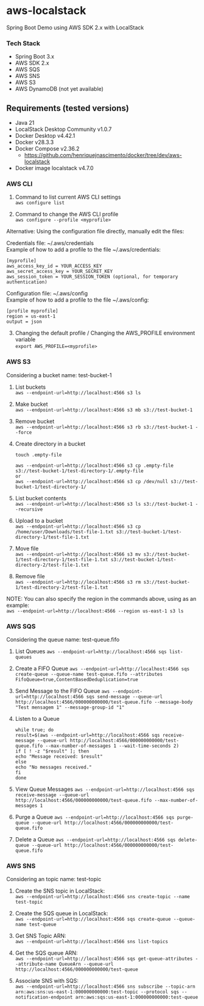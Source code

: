 # aws-localstack
Spring Boot Demo using AWS SDK 2.x with LocalStack

### Tech Stack
 - Spring Boot 3.x
 - AWS SDK 2.x
 - AWS SQS
 - AWS SNS
 - AWS S3
 - AWS DynamoDB (not yet available)

## Requirements (tested versions)
 - Java 21
 - LocalStack Desktop Community v1.0.7
 - Docker Desktop v4.42.1
 - Docker v28.3.3
 - Docker Compose v2.36.2
   - https://github.com/henriquejnascimento/docker/tree/dev/aws-localstack 
 - Docker image localstack v4.7.0

### AWS CLI
1. Command to list current AWS CLI settings  
   ```aws configure list```

2. Command to change the AWS CLI profile  
```aws configure --profile <myprofile>```

Alternative: Using the configuration file directly, manually edit the files:

Credentials file: ~/.aws/credentials  
Example of how to add a profile to the file ~/.aws/credentials:
```
[myprofile]
aws_access_key_id = YOUR_ACCESS_KEY
aws_secret_access_key = YOUR_SECRET_KEY
aws_session_token = YOUR_SESSION_TOKEN (optional, for temporary authentication)
```

Configuration file: ~/.aws/config    
Example of how to add a profile to the file ~/.aws/config:
```
[profile myprofile]
region = us-east-1
output = json
```

3. Changing the default profile / Changing the AWS_PROFILE environment variable  
   ```export AWS_PROFILE=<myprofile>```

### AWS S3
Considering a bucket name: test-bucket-1

1. List buckets  
   ```aws --endpoint-url=http://localhost:4566 s3 ls```

2. Make bucket  
   ```aws --endpoint-url=http://localhost:4566 s3 mb s3://test-bucket-1```

3. Remove bucket  
   ```aws --endpoint-url=http://localhost:4566 s3 rb s3://test-bucket-1 --force```

4. Create directory in a bucket  
   ```
   touch .empty-file
   
   aws --endpoint-url=http://localhost:4566 s3 cp .empty-file s3://test-bucket-1/test-directory-1/.empty-file
   or
   aws --endpoint-url=http://localhost:4566 s3 cp /dev/null s3://test-bucket-1/test-directory-1/
    ```

5. List bucket contents  
   ```aws --endpoint-url=http://localhost:4566 s3 ls s3://test-bucket-1 --recursive```

6. Upload to a bucket  
   ```aws --endpoint-url=http://localhost:4566 s3 cp /home/user/Downloads/test-file-1.txt s3://test-bucket-1/test-directory-1/test-file-1.txt```

7. Move file  
   ```aws --endpoint-url=http://localhost:4566 s3 mv s3://test-bucket-1/test-directory-1/test-file-1.txt s3://test-bucket-1/test-directory-2/test-file-1.txt```

8. Remove file  
   ```aws --endpoint-url=http://localhost:4566 s3 rm s3://test-bucket-1/test-directory-2/test-file-1.txt```


NOTE: You can also specify the region in the commands above, using as an example:  
```aws --endpoint-url=http://localhost:4566 --region us-east-1 s3 ls```

### AWS SQS
Considering the queue name: test-queue.fifo

1. List Queues
```aws --endpoint-url=http://localhost:4566 sqs list-queues```

2. Create a FIFO Queue
   ```aws --endpoint-url=http://localhost:4566 sqs create-queue --queue-name test-queue.fifo --attributes FifoQueue=true,ContentBasedDeduplication=true```

3. Send Message to the FIFO Queue
   ```aws --endpoint-url=http://localhost:4566 sqs send-message --queue-url http://localhost:4566/000000000000/test-queue.fifo --message-body "Test mensagem 1" --message-group-id "1"```
4. Listen to a Queue
   ```
   while true; do
   result=$(aws --endpoint-url=http://localhost:4566 sqs receive-message --queue-url http://localhost:4566/000000000000/test-queue.fifo --max-number-of-messages 1 --wait-time-seconds 2)
   if [ ! -z "$result" ]; then
   echo "Message received: $result"
   else
   echo "No messages received."
   fi
   done
   ```
5. View Queue Messages
   ```aws --endpoint-url=http://localhost:4566 sqs receive-message --queue-url http://localhost:4566/000000000000/test-queue.fifo --max-number-of-messages 1```
6. Purge a Queue
   ```aws --endpoint-url=http://localhost:4566 sqs purge-queue --queue-url http://localhost:4566/000000000000/test-queue.fifo```
7. Delete a Queue
   ```aws --endpoint-url=http://localhost:4566 sqs delete-queue --queue-url http://localhost:4566/000000000000/test-queue.fifo```


### AWS SNS
Considering an topic name: test-topic

1. Create the SNS topic in LocalStack:  
   ```aws --endpoint-url=http://localhost:4566 sns create-topic --name test-topic```

2. Create the SQS queue in LocalStack:  
   ```aws --endpoint-url=http://localhost:4566 sqs create-queue --queue-name test-queue```

3. Get SNS Topic ARN:  
   ```aws --endpoint-url=http://localhost:4566 sns list-topics```

4. Get the SQS queue ARN:  
   ```aws --endpoint-url=http://localhost:4566 sqs get-queue-attributes --attribute-name QueueArn --queue-url http://localhost:4566/000000000000/test-queue```

5. Associate SNS with SQS:  
   ```aws --endpoint-url=http://localhost:4566 sns subscribe --topic-arn arn:aws:sns:us-east-1:000000000000:test-topic --protocol sqs --notification-endpoint arn:aws:sqs:us-east-1:000000000000:test-queue```

